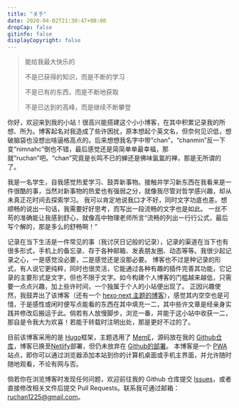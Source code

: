 ```yaml
---
title: "关于"
date: 2020-04-02T21:30:47+08:00
dropCap: false
gitinfo: false
displayCopyright: false
---
```

<blockquote class="quote-center">

能给我最大快乐的

不是已获得的知识，而是不断的学习

不是已有的东西，而是不断地获取

不是已达到的高峰，而是继续不断攀登

</blockquote>

你好，欢迎来到我的小站！很高兴能搭建这个小小博客，在其中积累记录我的所想、所为。博客起名对我造成了些许困扰，原本想起个英文名，但奈何见识低，想破脑袋也没想出啥逼格高点的。后来想想我名字中带“chan”，“chanmin”反一下变“nimnahc”倒也不错，最后感觉还是简简单单最幸福，那就“ruchan”吧。“chan”究竟是长鸣不已的蝉还是佛味氤氲的禅，那是无所谓的了。

我是一名学生，自我感觉热爱学习、鼓弄新事物。接触并学习新东西在我看来是一件很酷的事，当然对新事物的热爱也有强弱之分，就像我尽管对哲学感兴趣，却从未真正花时间去探索学习。
我可以肯定地说我口才不好，同时文字功底也差。想顺畅的说出一句话，我需要好好思考，而写出一段流畅的文字也是如此。
一丝不苟的准确能让我感到舒心，就像高中物理老师所言“流畅的列出一行行公式，最后写个解的，那是多么的舒畅啊！”

记录在当下生活是一件常见的事（我讨厌日记般的记录），记录的渠道在当下也有很多形式，手机上的备忘录、存于各种邮箱、发表朋友圈、动态等等。我很少起记录之心，一是感觉没必要，二是感觉还是没那必要。
博客也不过是种记录的形式，有人说它更纯粹，同时也很灵活，它能通过各种有趣的插件完善其功能，它记录的主要形式是文字，但也不限于文字。如今构建个人博客的门槛越来越低，只需要一点点兴趣，加上些许时间，一个独属于个人的小站便出现了。
正因兴趣使然，我鼓弄出了该博客（还有一个 [hexo·next 主题的博客](https://willcai2020.github.io/)），感觉其内空空也是可惜，于是感性或闲时便写点能看的东西在其中填充一二，其中些许文章是经亲身实践并修改后搬运于此。倘若有人放慢脚步，浏览一番，并能于这小站中收获一二，那自是令我大为欢喜！若能于转载时注明出处，那是更好不过的了。

目前该博客采用的是 [Hugo](https://gohugo.io/)框架，主题选用了 [MemE](https://github.com/reuixiy/hugo-theme-meme)，源码放在我的 [Github仓库](https://github.com/Nimnahc2020/myblog)，博客已换至[Netlify](https://www.netlify.com/)部署，但仍未放弃在 [Github的部署](https://nimnahc2020.github.io/)。
本博客是一个 [PWA](https://developers.google.com/web/progressive-web-apps/) 站点，即你可以通过浏览器添加本站到你的计算机桌面或手机主界面，并允许随时随地观看，不论有网与否。

倘若你在浏览博客时发现任何问题，欢迎前往我的 Github 仓库提交 [Issues](https://github.com/Nimnahc2020/myblog/issues)，或者直接修改相关文件后提交 Pull Requests。联系我可通过邮箱：<a href="mailto:ruchan1225@gmail.com" title="E-Mail → mailto:ruchan1225@gmail.com" rel="noopener" target="_blank">ruchan1225@gmail.com</a>。


